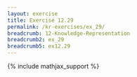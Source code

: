 ```yaml
---
layout: exercise
title: Exercise 12.29
permalink: /kr-exercises/ex_29/
breadcrumb: 12-Knowledge-Representation
breadcrumb2: ex_29
breadcrumb5: ex12.29
---
```


{% include mathjax_support %}


